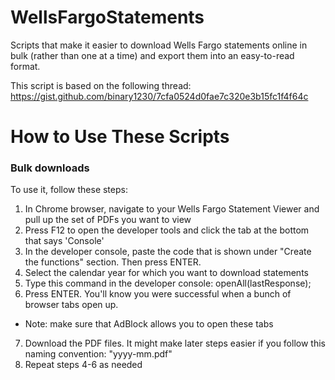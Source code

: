 # WellsFargoStatements
Scripts that make it easier to download Wells Fargo statements online in bulk (rather than one at a time) and export them into an easy-to-read format.

This script is based on the following thread: https://gist.github.com/binary1230/7cfa0524d0fae7c320e3b15fc1f4f64c


# How to Use These Scripts
### Bulk downloads

To use it, follow these steps:
1) In Chrome browser, navigate to your Wells Fargo Statement Viewer and pull up the set of PDFs you want to view
 2) Press F12 to open the developer tools and click the tab at the bottom that says 'Console'
 3) In the developer console, paste the code that is shown under "Create the functions" section.  Then press ENTER.
 4) Select the calendar year for which you want to download statements
 5) Type this command in the developer console: openAll(lastResponse);
 6) Press ENTER.  You'll know you were successful when a bunch of browser tabs open up.
* Note: make sure that AdBlock allows you to open these tabs
 7) Download the PDF files.  It might make later steps easier if you follow this naming convention: "yyyy-mm.pdf" 
 8) Repeat steps 4-6 as needed
